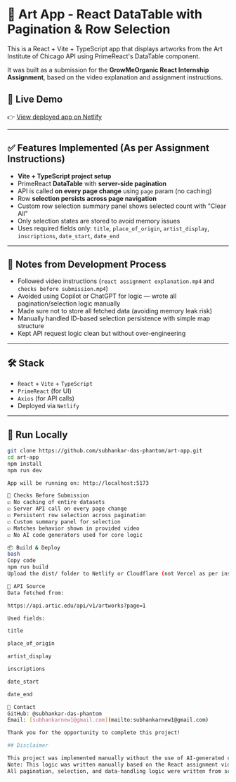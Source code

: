 # 🎨 Art App - React DataTable with Pagination & Row Selection

This is a React + Vite + TypeScript app that displays artworks from the Art Institute of Chicago API using PrimeReact's DataTable component.

It was built as a submission for the **GrowMeOrganic React Internship Assignment**, based on the video explanation and assignment instructions.

## 🔗 Live Demo

👉 [View deployed app on Netlify](https://assignment-growmeorganicpvt.netlify.app/)

---

## ✅ Features Implemented (As per Assignment Instructions)

- **Vite + TypeScript project setup**
- PrimeReact **DataTable** with **server-side pagination**
- API is called **on every page change** using `page` param (no caching)
- Row **selection persists across page navigation**
- Custom row selection summary panel shows selected count with "Clear All"
- Only selection states are stored to avoid memory issues
- Uses required fields only: `title`, `place_of_origin`, `artist_display`, `inscriptions`, `date_start`, `date_end`

---

## 🧠 Notes from Development Process

- Followed video instructions (`react assignment explanation.mp4` and `checks before submission.mp4`)
- Avoided using Copilot or ChatGPT for logic — wrote all pagination/selection logic manually
- Made sure not to store all fetched data (avoiding memory leak risk)
- Manually handled ID-based selection persistence with simple map structure
- Kept API request logic clean but without over-engineering

---

## 🛠️ Stack

- `React` + `Vite` + `TypeScript`
- `PrimeReact` (for UI)
- `Axios` (for API calls)
- Deployed via `Netlify`

---

## 🚀 Run Locally

```bash
git clone https://github.com/subhankar-das-phantom/art-app.git
cd art-app
npm install
npm run dev

App will be running on: http://localhost:5173

🧪 Checks Before Submission
☑️ No caching of entire datasets
☑️ Server API call on every page change
☑️ Persistent row selection across pagination
☑️ Custom summary panel for selection
☑️ Matches behavior shown in provided video
☑️ No AI code generators used for core logic

📦 Build & Deploy
bash
Copy code
npm run build
Upload the dist/ folder to Netlify or Cloudflare (not Vercel as per instructions).

📡 API Source
Data fetched from:

https://api.artic.edu/api/v1/artworks?page=1

Used fields:

title

place_of_origin

artist_display

inscriptions

date_start

date_end

👤 Contact
GitHub: @subhankar-das-phantom
Email: [subhankarnew1@gmail.com](mailto:subhankarnew1@gmail.com)

Thank you for the opportunity to complete this project!

## Disclaimer

This project was implemented manually without the use of AI-generated code for the core logic.
Note: This logic was written manually based on the React assignment video.  
All pagination, selection, and data-handling logic were written from scratch as per the assignment requirements.
